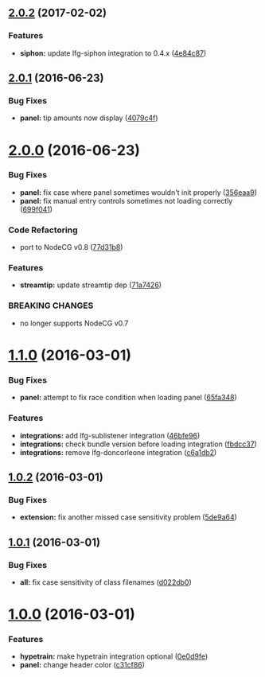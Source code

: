 <a name="2.0.2"></a>
## [2.0.2](https://github.com/supportclass/lfg-nucleus/compare/v2.0.1...v2.0.2) (2017-02-02)


### Features

* **siphon:** update lfg-siphon integration to 0.4.x ([4e84c87](https://github.com/supportclass/lfg-nucleus/commit/4e84c87))



<a name="2.0.1"></a>
## [2.0.1](https://github.com/SupportClass/lfg-nucleus/compare/v2.0.0...v2.0.1) (2016-06-23)


### Bug Fixes

* **panel:** tip amounts now display ([4079c4f](https://github.com/SupportClass/lfg-nucleus/commit/4079c4f))



<a name="2.0.0"></a>
# [2.0.0](https://github.com/SupportClass/lfg-nucleus/compare/v1.1.0...v2.0.0) (2016-06-23)


### Bug Fixes

* **panel:** fix case where panel sometimes wouldn't init properly ([356eaa9](https://github.com/SupportClass/lfg-nucleus/commit/356eaa9))
* **panel:** fix manual entry controls sometimes not loading correctly ([699f041](https://github.com/SupportClass/lfg-nucleus/commit/699f041))


### Code Refactoring

* port to NodeCG v0.8 ([77d31b8](https://github.com/SupportClass/lfg-nucleus/commit/77d31b8))


### Features

* **streamtip:** update streamtip dep ([71a7426](https://github.com/SupportClass/lfg-nucleus/commit/71a7426))


### BREAKING CHANGES

* no longer supports NodeCG v0.7



<a name="1.1.0"></a>
# [1.1.0](https://github.com/SupportClass/lfg-nucleus/compare/v1.0.2...v1.1.0) (2016-03-01)


### Bug Fixes

* **panel:** attempt to fix race condition when loading panel ([65fa348](https://github.com/SupportClass/lfg-nucleus/commit/65fa348))

### Features

* **integrations:** add lfg-sublistener integration ([46bfe96](https://github.com/SupportClass/lfg-nucleus/commit/46bfe96))
* **integrations:** check bundle version before loading integration ([fbdcc37](https://github.com/SupportClass/lfg-nucleus/commit/fbdcc37))
* **integrations:** remove lfg-doncorleone integration ([c6a1db2](https://github.com/SupportClass/lfg-nucleus/commit/c6a1db2))



<a name="1.0.2"></a>
## [1.0.2](https://github.com/SupportClass/lfg-nucleus/compare/v1.0.1...v1.0.2) (2016-03-01)


### Bug Fixes

* **extension:** fix another missed case sensitivity problem ([5de9a64](https://github.com/SupportClass/lfg-nucleus/commit/5de9a64))



<a name="1.0.1"></a>
## [1.0.1](https://github.com/SupportClass/lfg-nucleus/compare/v1.0.0...v1.0.1) (2016-03-01)


### Bug Fixes

* **all:** fix case sensitivity of class filenames ([d022db0](https://github.com/SupportClass/lfg-nucleus/commit/d022db0))



<a name="1.0.0"></a>
# [1.0.0](https://github.com/SupportClass/lfg-nucleus/compare/0e0d9fe...v1.0.0) (2016-03-01)


### Features

* **hypetrain:** make hypetrain integration optional ([0e0d9fe](https://github.com/SupportClass/lfg-nucleus/commit/0e0d9fe))
* **panel:** change header color ([c31cf86](https://github.com/SupportClass/lfg-nucleus/commit/c31cf86))



